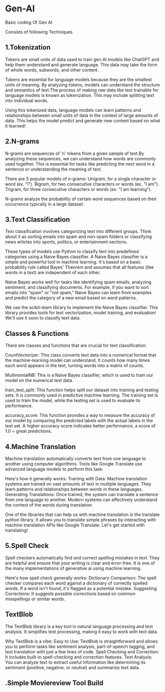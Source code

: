 # Gen-AI
Basic coding Of Gen AI

Consists of following Techniques
 
## 1.Tokenization

Tokens are small units of data used to train gen AI models like ChatGPT and help them understand and generate language. This data may take the form of whole words, subwords, and other content.

Tokens are essential for language models because they are the smallest units of meaning. By analyzing tokens, models can understand the structure and semantics of text.The process of making raw data like text trainable for language models is known as tokenization. This may include splitting text into individual words.

Using this tokenized data, language models can learn patterns and relationships between small units of data in the context of large amounts of data. This helps the model predict and generate new content based on what it learned!

## 2.N-grams

N-grams are sequences of 'n' tokens from a given sample of text.By analyzing these sequences, we can understand how words are commonly used together. This is essential for tasks like predicting the next word in a sentence or understanding the meaning of text.

There are 3 popular models of n-grams:
Unigram, for a single character or word (ex. "I").
Bigram, for two consecutive characters or words (ex. "I am").
Trigram, for three consecutive characters or words (ex. "I am learning").

N-grams analyze the probability of certain word sequences based on their occurrence typically in a large dataset.

## 3.Text Classification

Text classification involves categorizing text into different groups. Think about it as sorting emails into spam and non-spam folders or classifying news articles into sports, politics, or entertainment sections.

These types of models use Python to classify text into predefined categories using a Naive Bayes classifier. A Naive Bayes classifier is a simple and powerful tool in machine learning. It's based on a basic probability rule called Bayes' Theorem and assumes that all features (like words in a text) are independent of each other.

Naive Bayes works well for tasks like identifying spam emails, analyzing sentiment, and classifying documents. For example, if you want to sort emails into "spam" or "not spam," Naive Bayes can learn from examples and predict the category of a new email based on word patterns.

We use the scikit-learn library to implement the Naive Bayes classifier. This library provides tools for text vectorization, model training, and evaluation! We'll use it soon to classify text data.

## Classes & Functions
There are classes and functions that are crucial for text classification:

CountVectorizer: This class converts text data into a numerical format that the machine-learning model can understand. It counts how many times each word appears in the text, turning words into a matrix of counts.

MultinomialNB: This is a Naive Bayes classifier, which is used to train our model on the numerical text data.

train_test_split: This function helps split our dataset into training and testing sets. It is commonly used in predictive machine learning. The training set is used to train the model, while the testing set is used to evaluate its performance. 

accuracy_score: This function provides a way to measure the accuracy of our model by comparing the predicted labels with the actual labels in the test set. A higher accuracy score indicates better performance, a score of 1.0 = great predictions.
 
## 4.Machine Translation

Machine translation automatically converts text from one language to another using computer algorithms. Tools like Google Translate use advanced language models to perform this task.

Here's how it generally works:
Training with Data: Machine translation systems are trained on vast amounts of text in multiple languages. They learn patterns and relationships between words in these languages.
Generating Translations: Once trained, the system can translate a sentence from one language to another. Modern systems can effectively understand the context of the words during translation.

One of the libraries that can help us with machine translation is the translate python library. It allows you to translate simple phrases by interacting with machine translation APIs like Google Translate. Let's get started with translating!

## 5.Spell Check

Spell checkers automatically find and correct spelling mistakes in text. They are helpful and ensure that your writing is clear and error-free. It is one of the many implementations of generative ai using machine learning.

Here's how spell check generally works:
Dictionary Comparison: The spell checker compares each word against a dictionary of correctly spelled words. If a word isn't found, it's flagged as a potential mistake.
Suggesting Corrections: It suggests possible corrections based on common misspellings or similar words.

## TextBlob
The TextBlob library is a key tool in natural language processing and text analysis. It simplifies text processing, making it easy to work with text data.

Why TextBlob is a vibe:
Easy to Use: TextBlob is straightforward and allows you to perform tasks like sentiment analysis, part-of-speech tagging, and text translation with just a few lines of code.
Spell Checking and Correction: It includes built-in spell-checking and correction features.
Text Analysis: You can analyze text to extract useful information like determining its sentiment (positive, negative, or neutral) and summarize text data.

## .Simple Moviereview  Tool Build
 

